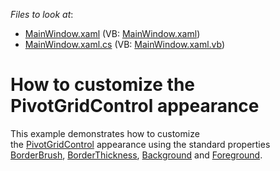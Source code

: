 <!-- default file list -->
*Files to look at*:

* [MainWindow.xaml](./CS/AppearanceCustomization/MainWindow.xaml) (VB: [MainWindow.xaml](./VB/AppearanceCustomization/MainWindow.xaml))
* [MainWindow.xaml.cs](./CS/AppearanceCustomization/MainWindow.xaml.cs) (VB: [MainWindow.xaml.vb](./VB/AppearanceCustomization/MainWindow.xaml.vb))
<!-- default file list end -->
# How to customize the PivotGridControl appearance


This example demonstrates how to customize the <a href="https://documentation.devexpress.com/WPF/DevExpress.Xpf.PivotGrid.PivotGridControl.class">PivotGridControl</a> appearance using the standard properties <a href="https://docs.microsoft.com/en-us/dotnet/api/system.windows.controls.control.borderbrush?view=net-5.0">BorderBrush</a>, <a href="https://docs.microsoft.com/en-us/dotnet/api/system.windows.controls.border.borderthickness?view=net-5.0">BorderThickness</a>, <a href="https://docs.microsoft.com/en-us/dotnet/api/system.windows.controls.control.background?view=net-5.0">Background</a> and <a href="https://docs.microsoft.com/en-us/dotnet/api/system.windows.controls.control.foreground?view=net-5.0">Foreground</a>.

<br/>
